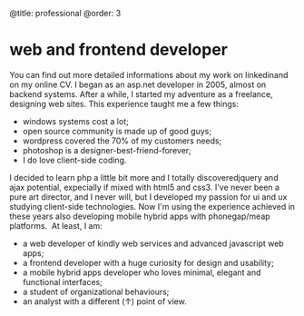 @title: professional
@order: 3

# web and frontend developer
You can find out more detailed informations about my work on linkedinand on my online CV.
I began as an asp.net developer in 2005, almost on backend systems. After a while, I started my adventure as a freelance, designing web sites. This experience taught me a few things:

- windows systems cost a lot;
- open source community is made up of good guys;
- wordpress covered the 70% of my customers needs;
- photoshop is a designer-best-friend-forever;
- I do love client-side coding.


I decided to learn php a little bit more and I totally discoveredjquery and ajax potential, expecially if mixed with html5 and css3. I've never been a pure art director, and I never will, but I developed my passion for ui and ux studying client-side technologies.
Now I'm using the experience achieved in these years also developing mobile hybrid apps with phonegap/meap platforms.  At least, I am:

- a web developer of kindly web services and advanced javascript web apps;
- a frontend developer with a huge curiosity for design and usability;
- a mobile hybrid apps developer who loves minimal, elegant and functional interfaces;
- a student of organizational behaviours;
- an analyst with a different (↑) point of view.


